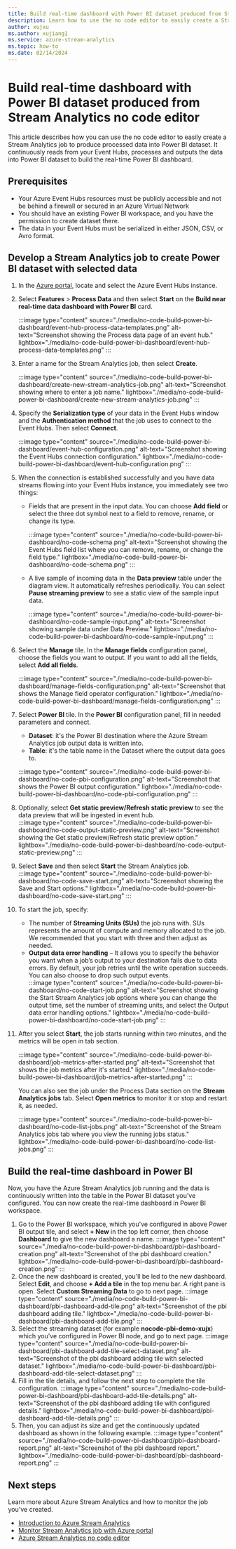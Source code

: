```yaml
---
title: Build real-time dashboard with Power BI dataset produced from Stream Analytics no code editor
description: Learn how to use the no code editor to easily create a Stream Analytics job to produce the Power BI dataset, and use it to build the real-time dashboard. It continuously reads from Event Hubs, and outputs the data into Power BI dataset to build the real-time Power BI dashboard.
author: xujxu
ms.author: xujiang1
ms.service: azure-stream-analytics
ms.topic: how-to
ms.date: 02/14/2024
---
```


# Build real-time dashboard with Power BI dataset produced from Stream Analytics no code editor

This article describes how you can use the no code editor to easily create a Stream Analytics job to produce processed data into Power BI dataset. It continuously reads from your Event Hubs, processes and outputs the data into Power BI dataset to build the real-time Power BI dashboard.

## Prerequisites

- Your Azure Event Hubs resources must be publicly accessible and not be behind a firewall or secured in an Azure Virtual Network
- You should have an existing Power BI workspace, and you have the permission to create dataset there.
- The data in your Event Hubs must be serialized in either JSON, CSV, or Avro format.

## Develop a Stream Analytics job to create Power BI dataset with selected data

1. In the [Azure portal](https://portal.azure.com), locate and select the Azure Event Hubs instance.
1. Select **Features** > **Process Data** and then select **Start** on the **Build near real-time data dashboard with Power BI** card.

    :::image type="content" source="./media/no-code-build-power-bi-dashboard/event-hub-process-data-templates.png" alt-text="Screenshot showing the Process data page of an event hub." lightbox="./media/no-code-build-power-bi-dashboard/event-hub-process-data-templates.png" :::
1. Enter a name for the Stream Analytics job, then select **Create**.  
    
    :::image type="content" source="./media/no-code-build-power-bi-dashboard/create-new-stream-analytics-job.png" alt-text="Screenshot showing where to enter a job name." lightbox="./media/no-code-build-power-bi-dashboard/create-new-stream-analytics-job.png" :::
1. Specify the **Serialization type** of your data in the Event Hubs window and the **Authentication method** that the job uses to connect to the Event Hubs. Then select **Connect**.  

    :::image type="content" source="./media/no-code-build-power-bi-dashboard/event-hub-configuration.png" alt-text="Screenshot showing the Event Hubs connection configuration." lightbox="./media/no-code-build-power-bi-dashboard/event-hub-configuration.png" :::
1. When the connection is established successfully and you have data streams flowing into your Event Hubs instance, you immediately see two things:
    - Fields that are present in the input data. You can choose **Add field** or select the three dot symbol next to a field to remove, rename, or change its type.  
    
        :::image type="content" source="./media/no-code-build-power-bi-dashboard/no-code-schema.png" alt-text="Screenshot showing the Event Hubs field list where you can remove, rename, or change the field type." lightbox="./media/no-code-build-power-bi-dashboard/no-code-schema.png" :::
    - A live sample of incoming data in the **Data preview** table under the diagram view. It automatically refreshes periodically. You can select **Pause streaming preview** to see a static view of the sample input data.  
    
        :::image type="content" source="./media/no-code-build-power-bi-dashboard/no-code-sample-input.png" alt-text="Screenshot showing sample data under Data Preview." lightbox="./media/no-code-build-power-bi-dashboard/no-code-sample-input.png" :::
1. Select the **Manage** tile. In the **Manage fields** configuration panel, choose the fields you want to output. If you want to add all the fields, select **Add all fields**.

    :::image type="content" source="./media/no-code-build-power-bi-dashboard/manage-fields-configuration.png" alt-text="Screenshot that shows the Manage field operator configuration." lightbox="./media/no-code-build-power-bi-dashboard/manage-fields-configuration.png" :::
1. Select **Power BI** tile. In the **Power BI** configuration panel, fill in needed parameters and connect. 
    - **Dataset**: it's the Power BI destination where the Azure Stream Analytics job output data is written into.
    - **Table**: it's the table name in the Dataset where the output data goes to.

    :::image type="content" source="./media/no-code-build-power-bi-dashboard/no-code-pbi-configuration.png" alt-text="Screenshot that shows the Power BI output configuration." lightbox="./media/no-code-build-power-bi-dashboard/no-code-pbi-configuration.png" :::

1. Optionally, select **Get static preview/Refresh static preview** to see the data preview that will be ingested in event hub.  
    :::image type="content" source="./media/no-code-build-power-bi-dashboard/no-code-output-static-preview.png" alt-text="Screenshot showing the Get static preview/Refresh static preview option." lightbox="./media/no-code-build-power-bi-dashboard/no-code-output-static-preview.png" :::

1. Select **Save** and then select **Start** the Stream Analytics job.  
    :::image type="content" source="./media/no-code-build-power-bi-dashboard/no-code-save-start.png" alt-text="Screenshot showing the Save and Start options." lightbox="./media/no-code-build-power-bi-dashboard/no-code-save-start.png" :::

1. To start the job, specify:  
    - The number of **Streaming Units (SUs)** the job runs with. SUs represents the amount of compute and memory allocated to the job. We recommended that you start with three and then adjust as needed. 
    - **Output data error handling** – It allows you to specify the behavior you want when a job’s output to your destination fails due to data errors. By default, your job retries until the write operation succeeds. You can also choose to drop such output events.  
        :::image type="content" source="./media/no-code-build-power-bi-dashboard/no-code-start-job.png" alt-text="Screenshot showing the Start Stream Analytics job options where you can change the output time, set the number of streaming units, and select the Output data error handling options." lightbox="./media/no-code-build-power-bi-dashboard/no-code-start-job.png" :::

1. After you select **Start**, the job starts running within two minutes, and the metrics will be open in tab section.   

    :::image type="content" source="./media/no-code-build-power-bi-dashboard/job-metrics-after-started.png" alt-text="Screenshot that shows the job metrics after it's started." lightbox="./media/no-code-build-power-bi-dashboard/job-metrics-after-started.png" :::

    You can also see the job under the Process Data section on the **Stream Analytics jobs** tab. Select **Open metrics** to monitor it or stop and restart it, as needed.

    :::image type="content" source="./media/no-code-build-power-bi-dashboard/no-code-list-jobs.png" alt-text="Screenshot of the Stream Analytics jobs tab where you view the running jobs status." lightbox="./media/no-code-build-power-bi-dashboard/no-code-list-jobs.png" :::

## Build the real-time dashboard in Power BI
Now, you have the Azure Stream Analytics job running and the data is continuously written into the table in the Power BI dataset you've configured. You can now create the real-time dashboard in Power BI workspace.

1. Go to the Power BI workspace, which you've configured in above Power BI output tile, and select **+ New** in the top left corner, then choose **Dashboard** to give the new dashboard a name.
    :::image type="content" source="./media/no-code-build-power-bi-dashboard/pbi-dashboard-creation.png" alt-text="Screenshot of the pbi dashboard creation." lightbox="./media/no-code-build-power-bi-dashboard/pbi-dashboard-creation.png" :::
2. Once the new dashboard is created, you'll be led to the new dashboard. Select **Edit**, and choose **+ Add a tile** in the top menu bar. A right pane is open. Select **Custom Streaming Data** to go to next page.
    :::image type="content" source="./media/no-code-build-power-bi-dashboard/pbi-dashboard-add-tile.png" alt-text="Screenshot of the pbi dashboard adding tile." lightbox="./media/no-code-build-power-bi-dashboard/pbi-dashboard-add-tile.png" :::
3. Select the streaming dataset (for example **nocode-pbi-demo-xujx**) which you've configured in Power BI node, and go to next page.
    :::image type="content" source="./media/no-code-build-power-bi-dashboard/pbi-dashboard-add-tile-select-dataset.png" alt-text="Screenshot of the pbi dashboard adding tile with selected dataset." lightbox="./media/no-code-build-power-bi-dashboard/pbi-dashboard-add-tile-select-dataset.png" :::
4. Fill in the tile details, and follow the next step to complete the tile configuration.
    :::image type="content" source="./media/no-code-build-power-bi-dashboard/pbi-dashboard-add-tile-details.png" alt-text="Screenshot of the pbi dashboard adding tile with configured details." lightbox="./media/no-code-build-power-bi-dashboard/pbi-dashboard-add-tile-details.png" :::
5. Then, you can adjust its size and get the continuously updated dashboard as shown in the following example.
    :::image type="content" source="./media/no-code-build-power-bi-dashboard/pbi-dashboard-report.png" alt-text="Screenshot of the pbi dashboard report." lightbox="./media/no-code-build-power-bi-dashboard/pbi-dashboard-report.png" :::


## Next steps

Learn more about Azure Stream Analytics and how to monitor the job you've created.

* [Introduction to Azure Stream Analytics](stream-analytics-introduction.md)
* [Monitor Stream Analytics job with Azure portal](stream-analytics-monitoring.md)
* [Azure Stream Analytics no code editor](./no-code-stream-processing.md)
